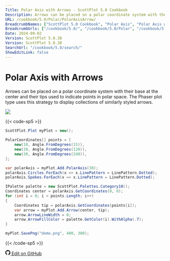 ```yaml
---
Title: Polar Axis with Arrows - ScottPlot 5.0 Cookbook
Description: Arrows can be placed on a polar coordinate system with their base at the center and their tips used to indicate points in polar space. The Phaser plot type uses this strategy to display collections of similarly styled arrows.
URL: /cookbook/5.0/Polar/PolarAxisArrow/
BreadcrumbNames: ["ScottPlot 5.0 Cookbook", "Polar Axis", "Polar Axis with Arrows"]
BreadcrumbUrls: ["/cookbook/5.0/", "/cookbook/5.0/Polar", "/cookbook/5.0/Polar/PolarAxisArrow"]
Date: 2024-09-02
Version: ScottPlot 5.0.38
Version: ScottPlot 5.0.38
SearchUrl: "/cookbook/5.0/search/"
ShowEditLink: false
---
```


# Polar Axis with Arrows


Arrows can be placed on a polar coordinate system with their base at the center and their tips used to indicate points in polar space. The Phaser plot type uses this strategy to display collections of similarly styled arrows.

[![](/cookbook/5.0/images/PolarAxisArrow.png?240902145058)](/cookbook/5.0/images/PolarAxisArrow.png?240902145058)

{{< code-sp5 >}}

```cs
ScottPlot.Plot myPlot = new();

PolarCoordinates[] points = [
    new(10, Angle.FromDegrees(15)),
    new(20, Angle.FromDegrees(120)),
    new(30, Angle.FromDegrees(240)),
];

var polarAxis = myPlot.Add.PolarAxis(30);
polarAxis.Circles.ForEach(x => x.LinePattern = LinePattern.Dotted);
polarAxis.Spokes.ForEach(x => x.LinePattern = LinePattern.Dotted);

IPalette palette = new ScottPlot.Palettes.Category10();
Coordinates center = polarAxis.GetCoordinates(0, 0);
for (int i = 0; i < points.Length; i++)
{
    Coordinates tip = polarAxis.GetCoordinates(points[i]);
    var arrow = myPlot.Add.Arrow(center, tip);
    arrow.ArrowLineWidth = 0;
    arrow.ArrowFillColor = palette.GetColor(i).WithAlpha(.7);
}

myPlot.SavePng("demo.png", 400, 300);

```

{{< /code-sp5 >}}

<a href='https://github.com/ScottPlot/ScottPlot/blob/main/src/ScottPlot5/ScottPlot5%20Cookbook/Recipes/PlotTypes/Polar.cs'><svg xmlns="http://www.w3.org/2000/svg" width="16" height="16" fill="currentColor" class="mb-1 bi bi-github" viewBox="0 0 16 16">
  <path d="M8 0C3.58 0 0 3.58 0 8c0 3.54 2.29 6.53 5.47 7.59.4.07.55-.17.55-.38 0-.19-.01-.82-.01-1.49-2.01.37-2.53-.49-2.69-.94-.09-.23-.48-.94-.82-1.13-.28-.15-.68-.52-.01-.53.63-.01 1.08.58 1.23.82.72 1.21 1.87.87 2.33.66.07-.52.28-.87.51-1.07-1.78-.2-3.64-.89-3.64-3.95 0-.87.31-1.59.82-2.15-.08-.2-.36-1.02.08-2.12 0 0 .67-.21 2.2.82.64-.18 1.32-.27 2-.27s1.36.09 2 .27c1.53-1.04 2.2-.82 2.2-.82.44 1.1.16 1.92.08 2.12.51.56.82 1.27.82 2.15 0 3.07-1.87 3.75-3.65 3.95.29.25.54.73.54 1.48 0 1.07-.01 1.93-.01 2.2 0 .21.15.46.55.38A8.01 8.01 0 0 0 16 8c0-4.42-3.58-8-8-8"/>
</svg> Edit on GitHub</a>

